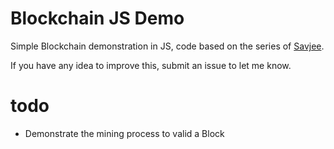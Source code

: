# Blockchain JS Demo

Simple Blockchain demonstration in JS, code based on the series of [Savjee](https://www.youtube.com/watch?v=zVqczFZr124).

If you have any idea to improve this, submit an issue to let me know.


# todo

- Demonstrate the mining process to valid a Block
